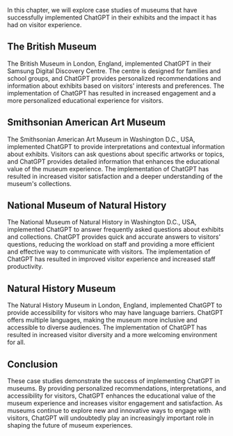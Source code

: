 
In this chapter, we will explore case studies of museums that have successfully implemented ChatGPT in their exhibits and the impact it has had on visitor experience.

The British Museum
------------------

The British Museum in London, England, implemented ChatGPT in their Samsung Digital Discovery Centre. The centre is designed for families and school groups, and ChatGPT provides personalized recommendations and information about exhibits based on visitors' interests and preferences. The implementation of ChatGPT has resulted in increased engagement and a more personalized educational experience for visitors.

Smithsonian American Art Museum
-------------------------------

The Smithsonian American Art Museum in Washington D.C., USA, implemented ChatGPT to provide interpretations and contextual information about exhibits. Visitors can ask questions about specific artworks or topics, and ChatGPT provides detailed information that enhances the educational value of the museum experience. The implementation of ChatGPT has resulted in increased visitor satisfaction and a deeper understanding of the museum's collections.

National Museum of Natural History
----------------------------------

The National Museum of Natural History in Washington D.C., USA, implemented ChatGPT to answer frequently asked questions about exhibits and collections. ChatGPT provides quick and accurate answers to visitors' questions, reducing the workload on staff and providing a more efficient and effective way to communicate with visitors. The implementation of ChatGPT has resulted in improved visitor experience and increased staff productivity.

Natural History Museum
----------------------

The Natural History Museum in London, England, implemented ChatGPT to provide accessibility for visitors who may have language barriers. ChatGPT offers multiple languages, making the museum more inclusive and accessible to diverse audiences. The implementation of ChatGPT has resulted in increased visitor diversity and a more welcoming environment for all.

Conclusion
----------

These case studies demonstrate the success of implementing ChatGPT in museums. By providing personalized recommendations, interpretations, and accessibility for visitors, ChatGPT enhances the educational value of the museum experience and increases visitor engagement and satisfaction. As museums continue to explore new and innovative ways to engage with visitors, ChatGPT will undoubtedly play an increasingly important role in shaping the future of museum experiences.
